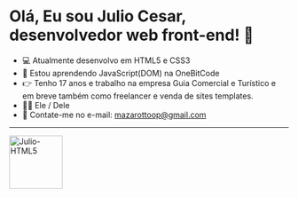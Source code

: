 # Olá, Eu sou Julio Cesar, desenvolvedor web front-end! 👋
- 💻 Atualmente desenvolvo em HTML5 e CSS3
- 📖 Estou aprendendo JavaScript(DOM) na OneBitCode
- 👉 Tenho 17 anos e trabalho na empresa Guia Comercial e Turístico e em breve também como freelancer e venda de sites templates.
- 🏳️‍🌈 Ele / Dele
- 📩 Contate-me no e-mail: mazarottoop@gmail.com
<hr>
<img style="width: 96px" src="https://i.postimg.cc/k4gzbyb7/image.png" alt="Julio-HTML5">
